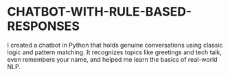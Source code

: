 # CHATBOT-WITH-RULE-BASED-RESPONSES
I created a chatbot in Python that holds genuine conversations using classic logic and pattern matching. It recognizes topics like greetings and tech talk, even remembers your name, and helped me learn the basics of real-world NLP.
